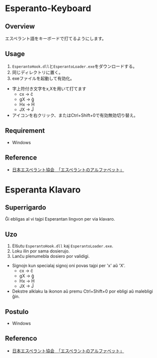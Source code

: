 # Esperanto-Keyboard
## Overview
エスペラント語をキーボードで打てるようにします。
## Usage
1. `EsperantoHook.dll`と`EsperantoLoader.exe`をダウンロードする。
2. 同じディレクトリに置く。
3. exeファイルを起動して有効化。
- 字上符付き文字をx,Xを用いて打てます
  - cx -> ĉ
  - gX -> ĝ
  - Hx -> Ĥ
  - JX -> Ĵ
- アイコンを右クリック、またはCtrl+Shift+0で有効無効切り替え。
## Requirement
- Windows
## Reference
- [日本エスペラント協会　「エスペラントのアルファベット」](https://www.jei.or.jp/hp/alfabeto.htm)

# Esperanta Klavaro
## Superrigardo
Ĝi ebligas al vi tajpi Esperantan lingvon per via klavaro.
## Uzo
1. Elŝutu `EsperantoHook.dll` kaj `EsperantoLoader.exe`.
2. Loku ilin por sama dosierujo.
3. Lanĉu plenumebla dosiero por validigi.
- Signojn kun specialaj signoj oni povas tajpi per 'x' aŭ 'X'.
  - cx -> ĉ
  - gX -> ĝ
  - Hx -> Ĥ
  - JX -> Ĵ
- Dekstre alklaku la ikonon aŭ premu Ctrl+Shift+0 por ebligi aŭ malebligi ĝin.
## Postulo
- Windows
## Referenco
- [日本エスペラント協会　「エスペラントのアルファベット」](https://www.jei.or.jp/hp/alfabeto.htm)